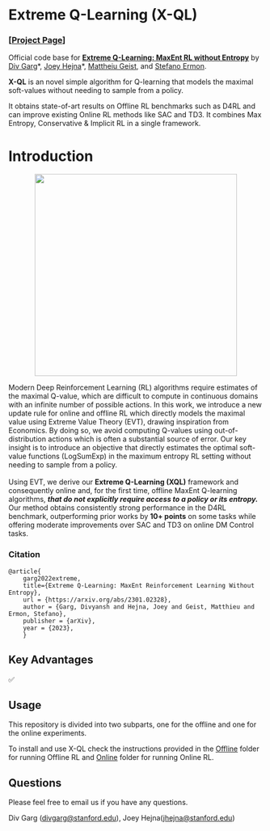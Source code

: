 # Extreme Q-Learning (X-QL)

### [**[Project Page](https://div99.github.io/XQL)**] 

Official code base for **[Extreme Q-Learning: MaxEnt RL without Entropy](https://arxiv.org/abs/2301.02328)** by [Div Garg](https://divyanshgarg.com/)\*, [Joey Hejna](https://jhejna.github.io)\*, [Mattheiu Geist](https://scholar.google.com/citations?user=ectPLEUAAAAJ&hl=en), and [Stefano Ermon](https://cs.stanford.edu/~ermon/).


**X-QL** is an novel simple algorithm for Q-learning that models the maximal soft-values without needing to sample from a policy. 

It obtains state-of-art results on Offline RL benchmarks such as D4RL and can improve existing Online RL methods like SAC and TD3. It combines Max Entropy, Conservative & Implicit RL in a single framework.
# Introduction

<a href="https://div99.github.io/XQL">
<p align="center">
	<img class="img" src="website/diagram.svg" style="width:400px;height:auto;"><br>
</p>
</a>

Modern Deep Reinforcement Learning (RL) algorithms require estimates of the maximal Q-value, which are difficult to compute in continuous domains with an infinite number of possible actions. In this work, we introduce a new update rule for online and offline RL which directly models the maximal value using Extreme Value Theory (EVT), drawing inspiration from Economics. By doing so, we avoid computing Q-values using out-of-distribution actions which is often a substantial source of error. Our key insight is to introduce an objective that directly estimates the optimal soft-value functions (LogSumExp) in the maximum entropy RL setting without needing to sample from a policy. <br><br>
Using EVT, we derive our **Extreme Q-Learning (XQL)** framework and consequently online and, for the first time, offline MaxEnt Q-learning algorithms,  ***that do not explicitly require access to a policy or its entropy.*** Our method obtains consistently strong performance in the D4RL benchmark, outperforming prior works by **10+ points** on some tasks while offering moderate improvements over SAC and TD3 on online DM Control tasks.


### Citation
```
@article{
	garg2022extreme,
	title={Extreme Q-Learning: MaxEnt Reinforcement Learning Without Entropy},
	url = {https://arxiv.org/abs/2301.02328},
  	author = {Garg, Divyansh and Hejna, Joey and Geist, Matthieu and Ermon, Stefano},
	publisher = {arXiv},
  	year = {2023},
	}
```

## Key Advantages

✅  


## Usage

This repository is divided into two subparts, one for the offline and one for the online experiments.

To install and use X-QL check the instructions provided in the [Offline](offline) folder for running Offline RL and [Online](online) folder for running Online RL.


## Questions
Please feel free to email us if you have any questions. 

Div Garg ([divgarg@stanford.edu](mailto:divgarg@stanford.edu?subject=[GitHub]%X-QL)), Joey Hejna([jhejna@stanford.edu](mailto:jhejna@stanford.edu?subject=[GitHub]%X-QL))

